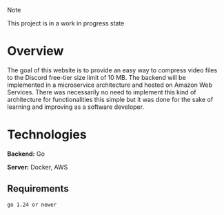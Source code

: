 > [!NOTE]
> This project is in a work in progress state

# Overview
The goal of this website is to provide an easy way to compress video files to the Discord free-tier size limit of 10 MB. The backend will be implemented in a microservice architecture and hosted on Amazon Web Services. 
There was necessarily no need to implement this kind of architecture for functionalities this simple but it was done for the sake of learning and improving as a software developer.

# Technologies
**Backend:** Go

**Server:** Docker, AWS

## Requirements
```sh
go 1.24 or newer
```
